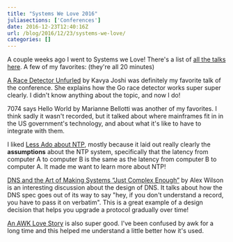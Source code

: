 ```yaml
---
title: "Systems We Love 2016"
juliasections: ['Conferences']
date: 2016-12-23T12:40:16Z
url: /blog/2016/12/23/systems-we-love/
categories: []
---
```


A couple weeks ago I went to Systems we Love! 
There's a list of [all the talks here](https://blog.bradfieldcs.com/all-the-talks-from-systems-we-love-debcd9cffca#.o499a5isd). A few of my favorites: (they're all 20 minutes)

[A Race Detector Unfurled](https://youtu.be/TPe6UXMDMGM?t=5h55m17s) by
Kavya Joshi was definitely my favorite talk of the conference. She
explains how the Go race detector works super super clearly. I didn't
know anything about the topic, and now I do!

7074 says Hello World by Marianne Bellotti was another of my favorites.
I think sadly it wasn't recorded, but it talked about where mainframes
fit in in the US government's technology, and about what it's like to
have to integrate with them.

I liked [Less Ado about NTP](https://www.youtube.com/watch?v=TPe6UXMDMGM&feature=youtu.be&t=2h25m9s), mostly because it laid out really
clearly the **assumptions** about the NTP system, specifically that the
latency from computer A to computer B is the same as the latency from
computer B to computer A. It made me want to learn more about NTP!

[DNS and the Art of Making Systems “Just Complex Enough”](https://youtu.be/TPe6UXMDMGM?t=7h4m4s) by Alex Wilson is an
interesting discussion about the design of DNS. It talks about how the DNS
spec goes out of its way to say "hey, if you don't understand a record,
you have to pass it on verbatim". This is a great example of a design
decision that helps you upgrade a protocol gradually over time!

[An AWK Love Story](https://youtu.be/TPe6UXMDMGM?t=7h51m20s) is also
super good. I've been confused by awk for a long time and this helped me
understand a little better how it's used.
